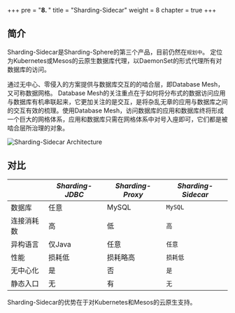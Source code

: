 +++
pre = "<b>8. </b>"
title = "Sharding-Sidecar"
weight = 8
chapter = true
+++

## 简介

Sharding-Sidecar是Sharding-Sphere的第三个产品，目前仍然在`规划中`。
定位为Kubernetes或Mesos的云原生数据库代理，以DaemonSet的形式代理所有对数据库的访问。

通过无中心、零侵入的方案提供与数据库交互的的啮合层，即Database Mesh，又可称数据网格。
Database Mesh的关注重点在于如何将分布式的数据访问应用与数据库有机串联起来，它更加关注的是交互，是将杂乱无章的应用与数据库之间的交互有效的梳理。使用Database Mesh，访问数据库的应用和数据库终将形成一个巨大的网格体系，应用和数据库只需在网格体系中对号入座即可，它们都是被啮合层所治理的对象。

![Sharding-Sidecar Architecture](http://ovfotjrsi.bkt.clouddn.com/sharding-sidecar-brief.png)

## 对比

|          | *Sharding-JDBC* | *Sharding-Proxy* | *Sharding-Sidecar* |
| -------- | --------------- | ---------------- | ------------------ |
| 数据库    | 任意            | MySQL            | `MySQL`             |
| 连接消耗数 | 高             | 低               | `高`                 |
| 异构语言   | 仅Java         | 任意              | `任意`              |
| 性能      | 损耗低          | 损耗略高          | `损耗低`             |
| 无中心化  | 是              | 否               | `是`                 |
| 静态入口  | 无              | 有               | `无`                 |

Sharding-Sidecar的优势在于对Kubernetes和Mesos的云原生支持。
